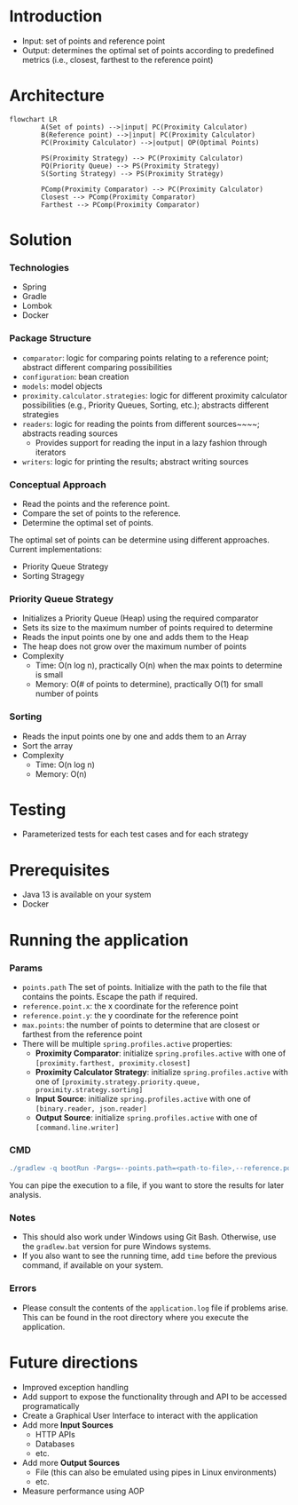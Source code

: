 # Introduction
- Input: set of points and reference point
- Output: determines the optimal set of points according to predefined metrics (i.e., closest, farthest to the reference point)


# Architecture

```mermaid
flowchart LR
        A(Set of points) -->|input| PC(Proximity Calculator)
        B(Reference point) -->|input| PC(Proximity Calculator)
        PC(Proximity Calculator) -->|output| OP(Optimal Points)
    
        PS(Proximity Strategy) --> PC(Proximity Calculator)
        PQ(Priority Queue) --> PS(Proximity Strategy)
        S(Sorting Strategy) --> PS(Proximity Strategy)
        
        PComp(Proximity Comparator) --> PC(Proximity Calculator)
        Closest --> PComp(Proximity Comparator)
        Farthest --> PComp(Proximity Comparator)
```        

# Solution
### Technologies
- Spring
- Gradle
- Lombok
- Docker

### Package Structure
- `comparator`: logic for comparing points relating to a reference point; abstract different comparing possibilities
- `configuration`: bean creation
- `models`: model objects
- `proximity.calculator.strategies`: logic for different proximity calculator possibilities (e.g., Priority Queues, Sorting, etc.); abstracts different strategies
- `readers`: logic for reading the points from different sources~~~~; abstracts reading sources
  - Provides support for reading the input in a lazy fashion through iterators
- `writers`: logic for printing the results; abstract writing sources

### Conceptual Approach
- Read the points and the reference point.
- Compare the set of points to the reference.
- Determine the optimal set of points.

The optimal set of points can be determine using different approaches. Current implementations:
- Priority Queue Strategy
- Sorting Stragegy

### Priority Queue Strategy
- Initializes a Priority Queue (Heap) using the required comparator
- Sets its size to the maximum number of points required to determine
- Reads the input points one by one and adds them to the Heap
- The heap does not grow over the maximum number of points
- Complexity
  - Time: O(n log n), practically O(n) when the max points to determine is small 
  - Memory: O(# of points to determine), practically O(1) for small number of points

### Sorting
- Reads the input points one by one and adds them to an Array
- Sort the array
- Complexity
    - Time: O(n log n)
    - Memory: O(n)

    
# Testing
- Parameterized tests for each test cases and for each strategy

# Prerequisites
- Java 13 is available on your system
- Docker

# Running the application

### Params
- `points.path` The set of points. Initialize with the path to the file that contains the points. Escape the path if required.
- `reference.point.x`: the x coordinate for the reference point
- `reference.point.y`: the y coordinate for the reference point
- `max.points`: the number of points to determine that are closest or farthest from the reference point
- There will be multiple `spring.profiles.active` properties:
    - **Proximity Comparator**: initialize `spring.profiles.active` with one of `[proximity.farthest, proximity.closest]`
    - **Proximity Calculator Strategy**: initialize `spring.profiles.active` with one of `[proximity.strategy.priority.queue, proximity.strategy.sorting]`
    - **Input Source**: initialize `spring.profiles.active` with one of `[binary.reader, json.reader]`
    - **Output Source**: initialize `spring.profiles.active` with one of `[command.line.writer]`

### CMD

```groovy
./gradlew -q bootRun -Pargs=--points.path=<path-to-file>,--reference.point.x=0,--reference.point.y=0,--max.points=5,--spring.profiles.active=proximity.closest,--spring.profiles.active=proximity.strategy.priority.queue,--spring.profiles.active=binary.reader,--spring.profiles.active=command.line.writer

```

You can pipe the execution to a file, if you want to store the results for later analysis.

### Notes
- This should also work under Windows using Git Bash. Otherwise, use the `gradlew.bat` version for pure Windows systems.
- If you also want to see the running time, add `time` before the previous command, if available on your system.

### Errors
- Please consult the contents of the `application.log` file if problems arise. This can be found in the root directory where you execute the application.

# Future directions
- Improved exception handling
- Add support to expose the functionality through and API to be accessed programatically
- Create a Graphical User Interface to interact with the application
- Add more **Input Sources**
  - HTTP APIs
  - Databases
  - etc.
- Add more **Output Sources**
  - File (this can also be emulated using pipes in Linux environments)
  - etc.
- Measure performance using AOP
